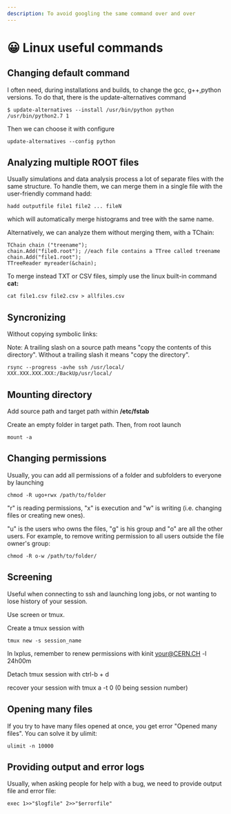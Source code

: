 ```yaml
---
description: To avoid googling the same command over and over
---
```


# 😀 Linux useful commands

## Changing default command

I often need, during installations and builds, to change the gcc, g++,python versions. To do that, there is the update-alternatives command

```
$ update-alternatives --install /usr/bin/python python /usr/bin/python2.7 1
```

Then we can choose it with configure

```
update-alternatives --config python
```

## Analyzing multiple ROOT files

Usually simulations and data analysis process a lot of separate files with the same structure. To handle them, we can merge them in a single file with the user-friendly command hadd:

```
hadd outputfile file1 file2 ... fileN
```

which will automatically merge histograms and tree with the same name.

Alternatively, we can analyze them without merging them, with a TChain:

```
TChain chain ("treename");
chain.Add("file0.root"); //each file contains a TTree called treename
chain.Add("file1.root");
TTreeReader myreader(&chain);
```

To merge instead TXT or CSV files, simply use the linux built-in command **cat:**

```
cat file1.csv file2.csv > allfiles.csv
```

## Syncronizing

Without copying symbolic links:

Note: A trailing slash on a source path means "copy the contents of this directory". Without a trailing slash it means "copy the directory".

```
rsync --progress -avhe ssh /usr/local/  XXX.XXX.XXX.XXX:/BackUp/usr/local/
```

## Mounting directory

Add source path and target path within **/etc/fstab**

Create an empty folder in target path. Then, from root launch&#x20;

```
mount -a
```

## Changing permissions

Usually, you can add all permissions of a folder and subfolders to everyone by launching

```
chmod -R ugo+rwx /path/to/folder
```

"r" is reading permissions, "x" is execution and "w" is writing (i.e. changing files or creating new ones).

"u" is the users who owns the files, "g" is his group and "o" are all the other users. For example, to remove writing permission to all users outside the file owner's group:

```
chmod -R o-w /path/to/folder/
```

## Screening

Useful when connecting to ssh and launching long jobs, or not wanting to lose history of your session.

Use screen or tmux.

Create a tmux session with &#x20;

```
tmux new -s session_name
```

In lxplus, remember to renew permissions with kinit your@CERN.CH -l 24h00m

Detach tmux session with ctrl-b + d

recover your session with tmux a -t 0 (0 being session number)

## Opening many files

If you try to have many files opened at once, you get error "Opened many files". You can solve it by ulimit:

```
ulimit -n 10000
```

## Providing output and error logs

Usually, when asking people for help with a bug, we need to provide output file and error file:



```
exec 1>>"$logfile" 2>>"$errorfile"
```
